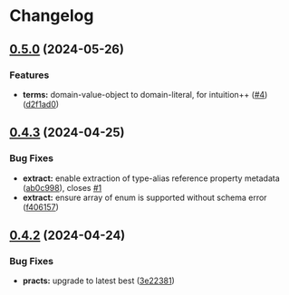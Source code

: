 # Changelog

## [0.5.0](https://github.com/ehmpathy/domain-objects-metadata/compare/v0.4.3...v0.5.0) (2024-05-26)


### Features

* **terms:** domain-value-object to domain-literal, for intuition++ ([#4](https://github.com/ehmpathy/domain-objects-metadata/issues/4)) ([d2f1ad0](https://github.com/ehmpathy/domain-objects-metadata/commit/d2f1ad0684c587cbe9e3b59b7d88a99e8b32613a))

## [0.4.3](https://github.com/ehmpathy/domain-objects-metadata/compare/v0.4.2...v0.4.3) (2024-04-25)


### Bug Fixes

* **extract:** enable extraction of type-alias reference property metadata ([ab0c998](https://github.com/ehmpathy/domain-objects-metadata/commit/ab0c99888e9114d0ba6da48f8217dd6dfd8121bc)), closes [#1](https://github.com/ehmpathy/domain-objects-metadata/issues/1)
* **extract:** ensure array of enum is supported without schema error ([f406157](https://github.com/ehmpathy/domain-objects-metadata/commit/f406157451f1d73e00354245396a9c1a429a08ca))

## [0.4.2](https://github.com/ehmpathy/domain-objects-metadata/compare/v0.4.1...v0.4.2) (2024-04-24)


### Bug Fixes

* **practs:** upgrade to latest best ([3e22381](https://github.com/ehmpathy/domain-objects-metadata/commit/3e22381cb37d15754aa290b465106346b4eb6010))

